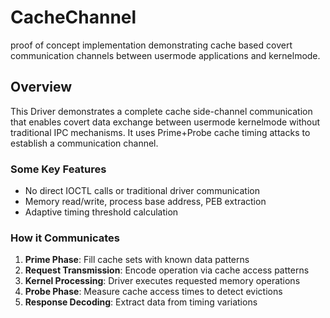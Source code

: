 # CacheChannel
proof of concept implementation demonstrating cache based covert communication channels between usermode applications and  kernelmode.

## **Overview**

This Driver demonstrates a complete cache side-channel communication that enables covert data exchange between usermode kernelmode without traditional IPC mechanisms. It uses Prime+Probe cache timing attacks to establish a communication channel.

### **Some Key Features**

- No direct IOCTL calls or traditional driver communication
- Memory read/write, process base address, PEB extraction
- Adaptive timing threshold calculation


### **How it Communicates**

1. **Prime Phase**: Fill cache sets with known data patterns
2. **Request Transmission**: Encode operation via cache access patterns  
3. **Kernel Processing**: Driver executes requested memory operations
4. **Probe Phase**: Measure cache access times to detect evictions
5. **Response Decoding**: Extract data from timing variations
